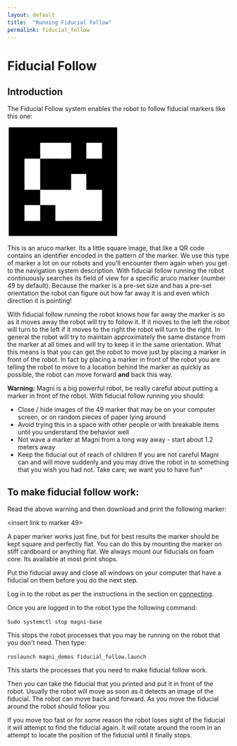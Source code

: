 ```yaml
---
layout: default
title:  "Running Fiducial Follow"
permalink: fiducial_follow
---
```


# Fiducial Follow

## Introduction

The Fiducial Follow system enables the robot to follow fiducial markers like this one:

![Fiducial Markers](fiducial.png)

This is an aruco marker. Its a little square image,
that like a QR code contains an identifier encoded in the pattern of the marker. We use this type of marker a lot on our robots and you'll encounter them again when you get to the navigation system description. With fiducial follow running the robot continuously searches its field of view for a specific aruco marker (number 49 by default). Because the marker is a pre-set size and has a pre-set orientation the robot can figure out how far away it is and even which direction it is pointing!

With fiducial follow running the robot knows how far away the marker is so as it moves away the robot will try to follow it. If it moves to the left the robot will turn to the left if it moves to the right the robot will turn to the right. In general the robot will try to maintain approximately the same distance from the marker at all times and will try to keep it in the same orientation. What this means is that you can get the robot to move just by placing a marker in front of the robot. In fact by placing a marker in front of the robot you are telling the robot to move to a location behind the marker as quickly as possible, the robot can move forward **and** back this way.

**Warning:** Magni is a big powerful robot, be really careful about putting a marker in front of the robot. With fiducial follow running you should:
  - Close / hide images of the 49 marker that may be on your computer screen, or on random pieces of paper lying around
  - Avoid trying this in a space with other people or with breakable items until you understand the behavior well
  - Not wave a marker at Magni from a long way away - start about 1.2 meters away
  - Keep the fiducial out of reach of children
If you are not careful Magni can and will move suddenly and you may drive the robot in to something that you wish you had not. Take care; we want you to have fun*

##  To make fiducial follow work:

  Read the above warning and then download and print the following marker:

<insert link to marker 49>

A paper marker works just fine, but for best results the marker should be kept square and perfectly flat. You can do this by mounting the marker on stiff cardboard or anything flat. We always mount our fiducials on foam core. Its available at most print shops.

Put the fiducial away and close all windows on your computer that have a fiducial on them before you do the next step.

Log in to the robot as per the instructions in the section on [connecting](connecting).

Once you are logged in to the robot type the following command:

`Sudo systemctl stop magni-base`

This stops the robot processes that you may be running on the robot that you don't need. Then type:

`roslaunch magni_demos fiducial_follow.launch`

This starts the processes that you need to make fiducial follow work.

Then you can take the fiducial that you printed and put it in front of the robot. Usually the robot will move as soon as it detects an image of the fiducial. The robot can move back and forward. As you move the fiducial around the robot should follow you.

If you move too fast or for some reason the robot loses sight of the fiducial it will attempt to find the fiducial again. It will rotate around the room in an attempt to locate the position of the fiducial until it finally stops.
